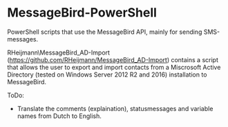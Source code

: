 # MessageBird-PowerShell
PowerShell scripts that use the MessageBird API, mainly for sending SMS-messages.

RHeijmann\MessageBird_AD-Import (https://github.com/RHeijmann/MessageBird_AD-Import) contains a script that allows the user to export and import contacts from a Miscrosoft Active Directory (tested on Windows Server 2012 R2 and 2016) installation to MessageBird.

ToDo:
- Translate the comments (explaination), statusmessages and variable names from Dutch to English.
